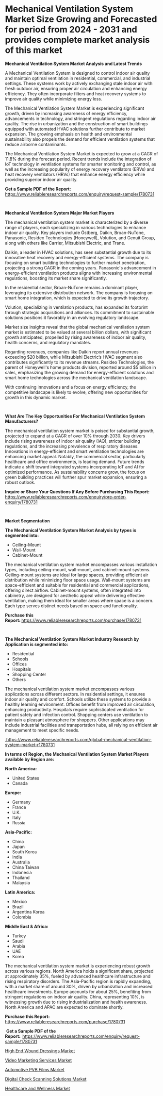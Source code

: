 <p><h1>Mechanical Ventilation System Market Size Growing and Forecasted for period from 2024 - 2031 and provides complete market analysis of this market</h1></p><p><strong>Mechanical Ventilation System Market Analysis and Latest Trends</strong></p>
<p><p>A Mechanical Ventilation System is designed to control indoor air quality and maintain optimal ventilation in residential, commercial, and industrial settings. These systems work by actively exchanging stale indoor air with fresh outdoor air, ensuring proper air circulation and enhancing energy efficiency. They often incorporate filters and heat recovery systems to improve air quality while minimizing energy loss.</p><p>The Mechanical Ventilation System Market is experiencing significant growth, driven by increasing awareness of energy efficiency, advancements in technology, and stringent regulations regarding indoor air quality. The rise in urbanization and the construction of smart buildings equipped with automated HVAC solutions further contribute to market expansion. The growing emphasis on health and environmental sustainability also propels the demand for efficient ventilation systems that reduce airborne contaminants.</p><p>The Mechanical Ventilation System Market is expected to grow at a CAGR of 11.8% during the forecast period. Recent trends include the integration of IoT technology in ventilation systems for smarter monitoring and control, as well as the increasing popularity of energy recovery ventilators (ERVs) and heat recovery ventilators (HRVs) that enhance energy efficiency while providing superior indoor air quality.</p></p>
<p><strong>Get a Sample PDF of the Report:&nbsp;</strong> <a href="https://www.reliableresearchreports.com/enquiry/request-sample/1780731?utm_campaign=12&utm_medium=2&utm_source=Github&utm_content=ia&utm_term=20122024&utm_id=mechanical-ventilation-system">https://www.reliableresearchreports.com/enquiry/request-sample/1780731</a></p>
<p>&nbsp;</p>
<p><strong>Mechanical Ventilation System Major Market Players</strong></p>
<p><p>The mechanical ventilation system market is characterized by a diverse range of players, each specializing in various technologies to enhance indoor air quality. Key players include Östberg, Daikin, Broan-NuTone, Panasonic, Resideo Technologies (Honeywell), Volution, and Genuit Group, along with others like Carrier, Mitsubishi Electric, and Trane. </p><p>Daikin, a leader in HVAC solutions, has seen substantial growth due to its innovative heat recovery and energy-efficient systems. The company is focusing on smart building technologies to further market penetration, projecting a strong CAGR in the coming years. Panasonic's advancement in energy-efficient ventilation products aligns with increasing environmental regulations, boosting its market share significantly.</p><p>In the residential sector, Broan-NuTone remains a dominant player, leveraging its extensive distribution network. The company is focusing on smart home integration, which is expected to drive its growth trajectory.</p><p>Volution, specializing in ventilation products, has expanded its footprint through strategic acquisitions and alliances. Its commitment to sustainable solutions positions it favorably in an evolving regulatory landscape.</p><p>Market size insights reveal that the global mechanical ventilation system market is estimated to be valued at several billion dollars, with significant growth anticipated, propelled by rising awareness of indoor air quality, health concerns, and regulatory mandates.</p><p>Regarding revenues, companies like Daikin report annual revenues exceeding $20 billion, while Mitsubishi Electric’s HVAC segment also contributes significantly to its revenue streams. Resideo Technologies, the parent of Honeywell's home products division, reported around $5 billion in sales, emphasizing the growing demand for energy-efficient solutions and smart home technologies across the mechanical ventilation landscape. </p><p>With continuing innovations and a focus on energy efficiency, the competitive landscape is likely to evolve, offering new opportunities for growth in this dynamic market.</p></p>
<p>&nbsp;</p>
<p><strong>What Are The Key Opportunities For Mechanical Ventilation System Manufacturers?</strong></p>
<p><p>The mechanical ventilation system market is poised for substantial growth, projected to expand at a CAGR of over 10% through 2030. Key drivers include rising awareness of indoor air quality (IAQ), stricter building regulations, and the increasing prevalence of respiratory diseases. Innovations in energy-efficient and smart ventilation technologies are enhancing market appeal. Notably, the commercial sector, particularly healthcare and office environments, is leading demand. Future trends indicate a shift toward integrated systems incorporating IoT and AI for optimized performance. As sustainability concerns grow, the focus on green building practices will further spur market expansion, ensuring a robust outlook.</p></p>
<p><strong>Inquire or Share Your Questions If Any Before Purchasing This Report:</strong> <a href="https://www.reliableresearchreports.com/enquiry/pre-order-enquiry/1780731?utm_campaign=12&utm_medium=2&utm_source=Github&utm_content=ia&utm_term=20122024&utm_id=mechanical-ventilation-system">https://www.reliableresearchreports.com/enquiry/pre-order-enquiry/1780731</a></p>
<p>&nbsp;</p>
<p><strong>Market Segmentation</strong></p>
<p><strong>The Mechanical Ventilation System Market Analysis by types is segmented into:</strong></p>
<p><ul><li>Ceiling-Mount</li><li>Wall-Mount</li><li>Cabinet-Mount</li></ul></p>
<p><p>The mechanical ventilation system market encompasses various installation types, including ceiling-mount, wall-mount, and cabinet-mount systems. Ceiling-mount systems are ideal for large spaces, providing efficient air distribution while minimizing floor space usage. Wall-mount systems are space-efficient and suitable for residential and commercial applications, offering direct airflow. Cabinet-mount systems, often integrated into cabinetry, are designed for aesthetic appeal while delivering effective ventilation, making them ideal for smaller areas where space is a concern. Each type serves distinct needs based on space and functionality.</p></p>
<p><strong>Purchase this Report:&nbsp;</strong><a href="https://www.reliableresearchreports.com/purchase/1780731?utm_campaign=12&utm_medium=2&utm_source=Github&utm_content=ia&utm_term=20122024&utm_id=mechanical-ventilation-system">https://www.reliableresearchreports.com/purchase/1780731</a></p>
<p>&nbsp;</p>
<p><strong>The Mechanical Ventilation System Market Industry Research by Application is segmented into:</strong></p>
<p><ul><li>Residential</li><li>Schools</li><li>Offices</li><li>Hospitals</li><li>Shopping Center</li><li>Others</li></ul></p>
<p><p>The mechanical ventilation system market encompasses various applications across different sectors. In residential settings, it ensures indoor air quality and comfort. Schools utilize these systems to provide a healthy learning environment. Offices benefit from improved air circulation, enhancing productivity. Hospitals require sophisticated ventilation for patient safety and infection control. Shopping centers use ventilation to maintain a pleasant atmosphere for shoppers. Other applications may include industrial facilities and transportation hubs, all relying on efficient air management to meet specific needs.</p></p>
<p><a href="https://www.reliableresearchreports.com/global-mechanical-ventilation-system-market-r1780731?utm_campaign=12&utm_medium=2&utm_source=Github&utm_content=ia&utm_term=20122024&utm_id=mechanical-ventilation-system">&nbsp;https://www.reliableresearchreports.com/global-mechanical-ventilation-system-market-r1780731</a></p>
<p><strong>In terms of Region, the Mechanical Ventilation System Market Players available by Region are:</strong></p>
<p>
    <p> <strong> North America: </strong>
        <ul>
            <li>United States</li>
            <li>Canada</li>
        </ul>
        </p> 
    <p> <strong> Europe: </strong>
        <ul>
            <li>Germany</li>
            <li>France</li>
            <li>U.K.</li>
            <li>Italy</li>
            <li>Russia</li>
        </ul>
        </p> 
    <p> <strong> Asia-Pacific: </strong>
        <ul>
            <li>China</li>
            <li>Japan</li>
            <li>South Korea</li>
            <li>India</li>
            <li>Australia</li>
            <li>China Taiwan</li>
            <li>Indonesia</li>
            <li>Thailand</li>
            <li>Malaysia</li>
        </ul>
        </p> 
    <p> <strong> Latin America: </strong>
        <ul>
            <li>Mexico</li>
            <li>Brazil</li>
            <li>Argentina Korea</li>
            <li>Colombia</li>
        </ul>
        </p> 
    <p> <strong> Middle East & Africa: </strong>
        <ul>
            <li>Turkey</li>
            <li>Saudi</li>
            <li>Arabia</li>
            <li>UAE</li>
            <li>Korea</li>
        </ul>
    </p>
    </p>
<p><p>The mechanical ventilation system market is experiencing robust growth across various regions. North America holds a significant share, projected at approximately 35%, fueled by advanced healthcare infrastructure and rising respiratory disorders. The Asia-Pacific region is rapidly expanding, with a market share of around 30%, driven by urbanization and increased healthcare investments. Europe accounts for about 25%, benefiting from stringent regulations on indoor air quality. China, representing 10%, is witnessing growth due to rising industrialization and health awareness. North America and APAC are expected to dominate shortly.</p></p>
<p><strong>Purchase this Report: </strong><a href="https://www.reliableresearchreports.com/purchase/1780731?utm_campaign=12&utm_medium=2&utm_source=Github&utm_content=ia&utm_term=20122024&utm_id=mechanical-ventilation-system">https://www.reliableresearchreports.com/purchase/1780731</a></p>
<p>&nbsp;<strong>Get a Sample PDF of the Report:&nbsp;&nbsp;</strong><a href="https://www.reliableresearchreports.com/enquiry/request-sample/1780731?utm_campaign=12&utm_medium=2&utm_source=Github&utm_content=ia&utm_term=20122024&utm_id=mechanical-ventilation-system">https://www.reliableresearchreports.com/enquiry/request-sample/1780731</a></p>
<p><strong></strong></p>
<p><p><a href="https://github.com/GenaGaines34/Market-Research-Report-List-1/blob/main/high-end-wound-dressings-market.md?utm_campaign=12&utm_medium=2&utm_source=Github&utm_content=ia&utm_term=20122024&utm_id=mechanical-ventilation-system">High End Wound Dressings Market</a></p><p><a href="https://www.linkedin.com/pulse/comprehensive-analysis-video-marketing-services-market-736ze?utm_campaign=12&utm_medium=2&utm_source=Github&utm_content=ia&utm_term=20122024&utm_id=mechanical-ventilation-system">Video Marketing Services Market</a></p><p><a href="https://github.com/seanmcma708/Market-Research-Report-List-1/blob/main/automotive-pvb-films-market.md?utm_campaign=12&utm_medium=2&utm_source=Github&utm_content=ia&utm_term=20122024&utm_id=mechanical-ventilation-system">Automotive PVB Films Market</a></p><p><a href="https://www.linkedin.com/pulse/projected-revenue-market-growth-digital-check-scanning-solutions-tldle?utm_campaign=12&utm_medium=2&utm_source=Github&utm_content=ia&utm_term=20122024&utm_id=mechanical-ventilation-system">Digital Check Scanning Solutions Market</a></p><p><a href="https://www.linkedin.com/pulse/analysis-forecast-growing-demand-healthcare-wellness-pgwme?utm_campaign=12&utm_medium=2&utm_source=Github&utm_content=ia&utm_term=20122024&utm_id=mechanical-ventilation-system">Healthcare and Wellness Market</a></p></p>